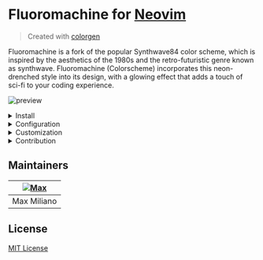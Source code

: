 # Fluoromachine for [Neovim](https://neovim.io)

> Created with [colorgen](https://github.com/ChristianChiarulli/colorgen-nvim)

Fluoromachine is a fork of the popular Synthwave84 color scheme, which is inspired by the 
aesthetics of the 1980s and the retro-futuristic genre known as synthwave. Fluoromachine (Colorscheme) 
incorporates this neon-drenched style into its design, with a glowing effect that adds a touch of 
sci-fi to your coding experience.

![preview](https://user-images.githubusercontent.com/50273941/235521835-847f5720-4f88-4349-a2e9-2c8fa0dd4590.png)

<details>
    <summary>Install</summary>

To install fluoromachine you need a plugin manager.

- [Lazy.nvim](https://github.com/folke/lazy.nvim)
- [Packer](https://github.com/wbthomason/packer.nvim)

Example with Lazy.nvim

```lua
return {
    {
        'maxmx03/fluoromachine.nvim',
        config = function ()
         local fm = require 'fluoromachine'

         fm.setup {
            glow = false,
            theme = 'fluoromachine'
         }

         vim.cmd.colorscheme 'fluoromachine'
        end
    }
}
```

</details>

<details>
    <summary>Configuration</summary>

| Name        | type           | default value   | Description                                                                              |
| ----------- | -------------- | --------------- | ---------------------------------------------------------------------------------------- |
| glow        | boolean        | `false`         | Enable glow                                                                              |
| theme       | string         | `fluoromachine` | Change the theme of the colorscheme, you can choose between fluoromachine and retrowave  |
| transparent | boolean/string | `false`         | Change the background to transparent, you can set "full" to make everything transparent. |
| colors      | table/callback | `{}`            | Add or override to fluoromachine colors                                                  |
| overrides   | table/callback | `{}`            | Update or add new highlight groups.                                                      |

example:

```lua
local fm = require 'fluoromachine'

fm.setup {
  glow = true,
  theme = 'retrowave',
  transparent = 'full',
}

vim.cmd.colorscheme('fluoromachine')
```

</details>

<details>
    <summary>Customization</summary>

Fluoromachine is a fully customizable colorscheme, you can even create a colorscheme within
fluoromachine. You can add new colors, add new highlight groups, and update highlight groups.

examples

Changing the colorscheme style.

```lua
local fm = require 'fluoromachine'

fm.setup {
    overrides = {
       ['@type'] = { italic = true, bold = false },
       ['@function'] = { italic = false, bold = false },
       ['@comment'] = { italic = true },
       ['@keyword'] = { italic = false },
       ['@constant'] = { italic = false, bold = false },
       ['@variable'] = { italic = true },
       ['@field'] = { italic = true },
       ['@parameter'] = { italic = true },
   }
}

vim.cmd.colorscheme 'fluoromachine'
```

Customizing Telescope.

The "callback overrides" function receives "colors", "darken", "lighten", and "blend" as
parameters. The "darken" function takes two arguments: the color you want to make darker and the
percentage of darkness. The "lighten" function works the same way as "darken". The "blend" function
takes three arguments: color, background, and alpha.

```lua
local fm = require 'fluoromachine'

function overrides(c)
    return {
     TelescopeResultsBorder = { fg = c.alt_bg, bg = c.alt_bg },
     TelescopeResultsNormal = { bg = c.alt_bg },
     TelescopePreviewNormal = { bg = c.bg },
     TelescopePromptBorder = { fg = c.alt_bg, bg = c.alt_bg },
     TelescopeTitle = { fg = c.fg, bg = c.comment },
     TelescopePromptPrefix = { fg = c.purple },
    }
end

fm.setup {
  overrides = overrides
}

```

Customizing colors

You can customize colors in the same way you customize highlight groups.
The color callback function receives the same parameters as overrides.
The added or customized colors can be used later in overrides.

```lua
local fm = require 'fluoromachine'

fm.setup {
 colors = function (c, _, lighten)

    return {
      bg = lighten(c.bg, 10)
    }
 end
}

vim.cmd.colorscheme 'fluoromachine'
```

</details>

<details>
    <summary>Contribution</summary>

Pull requests are welcome.\
To learn more about the colorscheme, please read the [SPECIFICATION.md](https://github.com/maxmx03/FluoroMachine.nvim/blob/retro/SPECIFICATION.md)

</details>

## Maintainers

| [![Max](https://github.com/maxmx03.png?size=100)](https://github.com/maxmx03) |
| ----------------------------------------------------------------------------- |
| Max Miliano                                                                   |

## License

[MIT License](./LICENSE)
